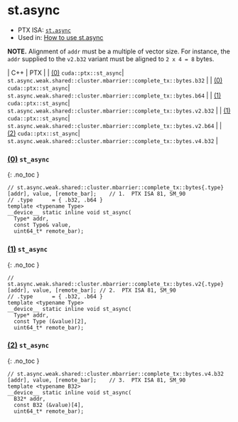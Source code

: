 # st.async

-  PTX ISA: [`st.async`](https://docs.nvidia.com/cuda/parallel-thread-execution/index.html#data-movement-and-conversion-instructions-st-async)
- Used in: [How to use st.async](../examples/st.async.md)

**NOTE.** Alignment of `addr` must be a multiple of vector size. For instance,
the `addr` supplied to the `v2.b32` variant must be aligned to `2 x 4 = 8` bytes.

| C++ | PTX |
| [(0)](#0-st_async) `cuda::ptx::st_async`| `st.async.weak.shared::cluster.mbarrier::complete_tx::bytes.b32` |
| [(0)](#0-st_async) `cuda::ptx::st_async`| `st.async.weak.shared::cluster.mbarrier::complete_tx::bytes.b64` |
| [(1)](#1-st_async) `cuda::ptx::st_async`| `st.async.weak.shared::cluster.mbarrier::complete_tx::bytes.v2.b32` |
| [(1)](#1-st_async) `cuda::ptx::st_async`| `st.async.weak.shared::cluster.mbarrier::complete_tx::bytes.v2.b64` |
| [(2)](#2-st_async) `cuda::ptx::st_async`| `st.async.weak.shared::cluster.mbarrier::complete_tx::bytes.v4.b32` |


### [(0)](#0-st_async) `st_async`
{: .no_toc }
```cuda
// st.async.weak.shared::cluster.mbarrier::complete_tx::bytes{.type} [addr], value, [remote_bar];    // 1.  PTX ISA 81, SM_90
// .type      = { .b32, .b64 }
template <typename Type>
__device__ static inline void st_async(
  Type* addr,
  const Type& value,
  uint64_t* remote_bar);
```

### [(1)](#1-st_async) `st_async`
{: .no_toc }
```cuda
// st.async.weak.shared::cluster.mbarrier::complete_tx::bytes.v2{.type} [addr], value, [remote_bar]; // 2.  PTX ISA 81, SM_90
// .type      = { .b32, .b64 }
template <typename Type>
__device__ static inline void st_async(
  Type* addr,
  const Type (&value)[2],
  uint64_t* remote_bar);
```

### [(2)](#2-st_async) `st_async`
{: .no_toc }
```cuda
// st.async.weak.shared::cluster.mbarrier::complete_tx::bytes.v4.b32 [addr], value, [remote_bar];    // 3.  PTX ISA 81, SM_90
template <typename B32>
__device__ static inline void st_async(
  B32* addr,
  const B32 (&value)[4],
  uint64_t* remote_bar);
```


